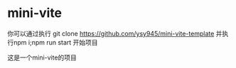 # mini-vite
你可以通过执行
git clone https://github.com/ysy945/mini-vite-template
并执行npm i;npm run start 开始项目

这是一个mini-vite的项目

